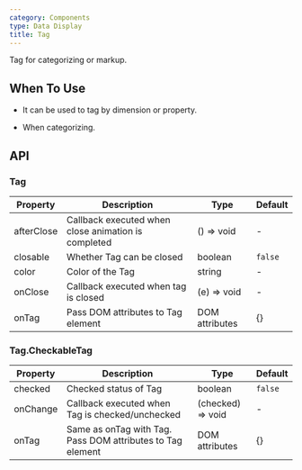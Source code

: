 ```yaml
---
category: Components
type: Data Display
title: Tag
---
```


Tag for categorizing or markup.

## When To Use

- It can be used to tag by dimension or property.

- When categorizing.

## API

### Tag

| Property | Description | Type | Default |
| -------- | ----------- | ---- | ------- |
| afterClose | Callback executed when close animation is completed | () => void | - |
| closable | Whether Tag can be closed | boolean | `false` |
| color | Color of the Tag | string | - |
| onClose | Callback executed when tag is closed | (e) => void | - |
| onTag | Pass DOM attributes to Tag element | DOM attributes | {} |

### Tag.CheckableTag

| Property | Description | Type | Default |
| -------- | ----------- | ---- | ------- |
| checked | Checked status of Tag | boolean | `false` |
| onChange | Callback executed when Tag is checked/unchecked | (checked) => void | - |
| onTag | Same as onTag with Tag. Pass DOM attributes to Tag element | DOM attributes | {} |
